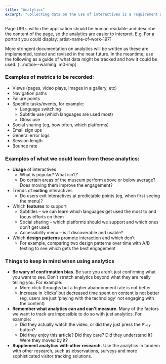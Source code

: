 ```yaml
---
title: "Analytics"
excerpt: "Collecting data on the use of interactives is a requirement and will ensure we can make more confident and informed decisions in the future to improve our digital outputs."
---
```


Page URLs within the application should be human readable and describe the content of the page, so the analytics are easier to interpret. E.g. For a portrait you could display: artist-name-of-work-1971

More stringent documentation on analytics will be written as these are implemented, tested and revised in the near future. In the meantime, use the following as a guide of what data might be tracked and how it could be used.
{: .notice--warning .m0-imp}

### Examples of metrics to be recorded:

* Views (pages, video plays, images in a gallery, etc)
* Navigation paths
* Failure points
* Specific tasks/events, for example:
    * Language switching
    * Subtitle use (which languages are used most)
    * Gloss use
* Social sharing (eg, how often, which platforms)
* Email sign ups
* General error logs
* Session length
* Bounce rate

### Examples of what we could learn from these analytics:

* __Usage__ of interactives
    * What is popular? What isn’t?
    * Do certain areas of the museum perform above or below average? Does moving them improve the engagement?
* Trends of __exiting__ interactives
    * Do users exit interactives at predictable points (eg, when first seeing the menu)?
* Which __features__ to support
    * Subtitles – we can learn which languages get used the most to and focus efforts on them
    * Social sharing – which platforms should we support and which ones don’t get used
    * Accessibility menu – is it discoverable and usable?
* Which __design patterns__ promote interaction and which don’t
    * For example, comparing two design patterns over time with A/B testing to see which gets the best engagement


<div class="well mxl">
<h3 id="things-to-keep-in-mind-when-using-analytics">Things to keep in mind when using analytics</h3>

<ul>
  <li><strong>Be wary of confirmation bias.</strong> Be sure you aren’t just confirming what you want to see. Don’t stretch analytics beyond what they are really telling you. For example:
    <ul>
      <li>More click-throughs but a higher abandonment rate is not better</li>
      <li>Increase in ‘clicks’ but decreased time spent on content is not better (eg, users are just ‘playing with the technology’ not engaging with the content)</li>
    </ul>
  </li>
  <li><strong>Remember what analytics can and can’t measure.</strong> Many of the factors we want to track are impossible to do so with just analytics. For example:
    <ul>
      <li>Did they actually watch the video, or did they just press the <code class="highlighter-rouge">Play</code> button?</li>
      <li>Did they enjoy this article? Did they care? Did they understand it? Were they moved by it?</li>
    </ul>
  </li>
  <li><strong>Supplement analytics with other research.</strong> Use the analytics in tandem with other research, such as observations, surveys and more sophisticated visitor tracking solutions.</li>
</ul>
</div>
